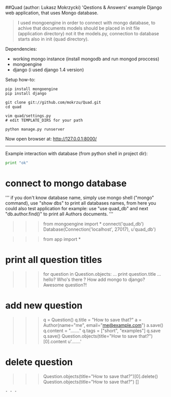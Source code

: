 ##Quad (author: Lukasz Mokrzycki)
'Qestions & Answers' example Django web application, that uses Mongo database.

> I used mongoengine in order to connect with mongo database, to achive that
> documents models should be placed in init file (application directory)
> not it the models.py, connection to database starts also in init (quad directory).

Dependencies:

-   working mongo instance (install mongodb and run mongod proccess)
-   mongoengine
-   django (i used django 1.4 version)

Setup how-to:
    
    pip install mongoengine
    pip install django

    git clone git://github.com/mokrzu/Quad.git
    cd quad

    vim quad/settings.py
    # edit TEMPLATE_DIRS for your path

    python manage.py runserver

Now open browser at: http://127.0.0.1:8000/ 
- - -
Example interaction with database (from python shell in project dir):
```python
print "ok"
```
# connect to mongo database
'''
    if you don't know database name, simply use mongo shell ("mongo" command),
    use "show dbs" to print all databases names, from here you could also test application
    for example: use "use quad_db" and next "db.author.find()" to print all Authors documents.
'''
>>> from mongoengine import *
>>> connect('quad_db')
Database(Connection('localhost', 27017), u'quad_db')

>>> from app import *

# print all question titles
>>> for question in Question.objects:
...     print question.title
... 
hello?
Who's there ?
How add mongo to django?
Awesome question?!

# add new question
>>> q = Question()
>>> q.title = "How to save that?"
>>> a = Author(name="me", email="me@example.com")
>>> a.save()
>>> q.content = "......."
>>> q.tags = ["short", "examples"]
>>> q.save
>>> q.save()
>>> Question.objects(title="How to save that?")[0].content
u'.......'

# delete question
>>> Question.objects(title="How to save that?")[0].delete()
>>> Question.objects(title="How to save that?")
[]

```
- - -
